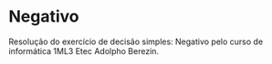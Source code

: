 # Negativo
Resolução do exercício de decisão simples: Negativo pelo curso de informática 1ML3 Etec Adolpho Berezin.
